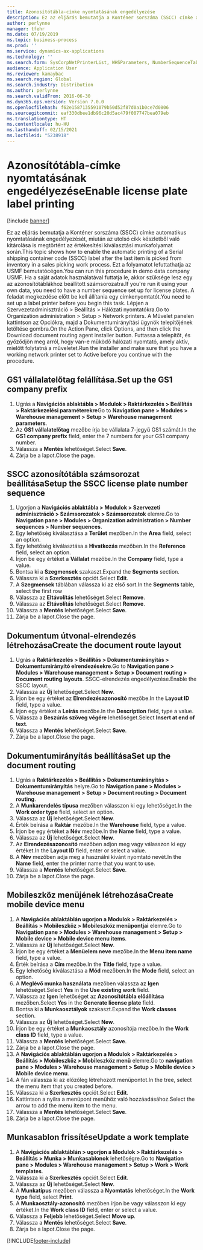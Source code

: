 ```yaml
---
title: Azonosítótábla-címke nyomtatásának engedélyezése
description: Ez az eljárás bemutatja a Konténer sorszáma (SSCC) címke automatikus nyomtatásának engedélyezését, miután az utolsó cikk készletből való kitárolása is megtörtént az értékesítési kiválasztási munkafolyamat során.
author: perlynne
manager: tfehr
ms.date: 07/19/2019
ms.topic: business-process
ms.prod: ''
ms.service: dynamics-ax-applications
ms.technology: ''
ms.search.form: SysCorpNetPrinterList, WHSParameters, NumberSequenceTableListPage, NumberSequenceDetails, WHSDocumentRoutingLayout, WHSDocumentRouting, WHSRFMenuItem, WHSRFMenu, WHSWorkTemplateTable, WHSLicensePlateLabelBuildConfig, WHSLicensePlateLabel
audience: Application User
ms.reviewer: kamaybac
ms.search.region: Global
ms.search.industry: Distribution
ms.author: perlynne
ms.search.validFrom: 2016-06-30
ms.dyn365.ops.version: Version 7.0.0
ms.openlocfilehash: f62e1587135591079b50d52f87d0a1b0ce7d0806
ms.sourcegitcommit: eaf330dbee1db96c20d5ac479f007747bea079eb
ms.translationtype: HT
ms.contentlocale: hu-HU
ms.lasthandoff: 02/15/2021
ms.locfileid: "5238918"
---
```

# <a name="enable-license-plate-label-printing"></a><span data-ttu-id="fa902-103">Azonosítótábla-címke nyomtatásának engedélyezése</span><span class="sxs-lookup"><span data-stu-id="fa902-103">Enable license plate label printing</span></span>

[!include [banner](../../includes/banner.md)]

<span data-ttu-id="fa902-104">Ez az eljárás bemutatja a Konténer sorszáma (SSCC) címke automatikus nyomtatásának engedélyezését, miután az utolsó cikk készletből való kitárolása is megtörtént az értékesítési kiválasztási munkafolyamat során.</span><span class="sxs-lookup"><span data-stu-id="fa902-104">This topic shows how to enable the automatic printing of a Serial shipping container code (SSCC) label after the last item is picked from inventory in a sales picking work process.</span></span> <span data-ttu-id="fa902-105">Ezt a folyamatot lefuttathatja az USMF bemutatócégen.</span><span class="sxs-lookup"><span data-stu-id="fa902-105">You can run this procedure in demo data company USMF.</span></span> <span data-ttu-id="fa902-106">Ha a saját adatok használatával futtatja le, akkor szüksége lesz egy az azonosítótáblákhoz beállított számsorozatra.</span><span class="sxs-lookup"><span data-stu-id="fa902-106">If you're run it using your own data, you need to have a number sequence set up for license plates.</span></span> <span data-ttu-id="fa902-107">A feladat megkezdése előtt be kell állítania egy címkenyomtatót.</span><span class="sxs-lookup"><span data-stu-id="fa902-107">You need to set up a label printer before you begin this task.</span></span> <span data-ttu-id="fa902-108">Lépjen a Szervezetadminisztráció > Beállítás > Hálózati nyomtatókra.</span><span class="sxs-lookup"><span data-stu-id="fa902-108">Go to Organization administration > Setup > Network printers.</span></span> <span data-ttu-id="fa902-109">A Művelet panelen kattintson az Opciókra, majd a Dokumentumirányítási ügynök telepítőjének letöltése gombra.</span><span class="sxs-lookup"><span data-stu-id="fa902-109">On the Action Pane, click Options, and then click the Download document routing agent installer button.</span></span> <span data-ttu-id="fa902-110">Futtassa a telepítőt, és győződjön meg arról, hogy van-e működő hálózati nyomtató, amely aktív, mielőtt folytatná a műveletet.</span><span class="sxs-lookup"><span data-stu-id="fa902-110">Run the installer and make sure that you have a working network printer set to Active before you continue with the procedure.</span></span>


## <a name="set-up-the-gs1-company-prefix"></a><span data-ttu-id="fa902-111">GS1 vállalatelőtag felállítása.</span><span class="sxs-lookup"><span data-stu-id="fa902-111">Set up the GS1 company prefix</span></span>
1. <span data-ttu-id="fa902-112">Ugrás a **Navigációs ablaktábla > Modulok > Raktárkezelés > Beállítás > Raktárkezelési paraméterekre**</span><span class="sxs-lookup"><span data-stu-id="fa902-112">Go to **Navigation pane > Modules > Warehouse management > Setup > Warehouse management parameters**.</span></span>
2. <span data-ttu-id="fa902-113">Az **GS1 vállalatelőtag** mezőbe írja be vállalata 7-jegyű GS1 számát.</span><span class="sxs-lookup"><span data-stu-id="fa902-113">In the **GS1 company prefix** field, enter the 7 numbers for your GS1 company number.</span></span>
3. <span data-ttu-id="fa902-114">Válassza a **Mentés** lehetőséget.</span><span class="sxs-lookup"><span data-stu-id="fa902-114">Select **Save**.</span></span>
4. <span data-ttu-id="fa902-115">Zárja be a lapot.</span><span class="sxs-lookup"><span data-stu-id="fa902-115">Close the page.</span></span>

## <a name="setup-the-sscc-license-plate-number-sequence"></a><span data-ttu-id="fa902-116">SSCC azonosítótábla számsorozat beállítása</span><span class="sxs-lookup"><span data-stu-id="fa902-116">Setup the SSCC license plate number sequence</span></span>
1. <span data-ttu-id="fa902-117">Ugorjon a **Navigációs ablaktábla > Modulok > Szervezeti adminisztráció > Számsorozatok > Számsorozatok** elemre.</span><span class="sxs-lookup"><span data-stu-id="fa902-117">Go to **Navigation pane > Modules > Organization administration > Number sequences > Number sequences**.</span></span>
2. <span data-ttu-id="fa902-118">Egy lehetőség kiválasztása a **Terület** mezőben.</span><span class="sxs-lookup"><span data-stu-id="fa902-118">In the **Area** field, select an option.</span></span>
3. <span data-ttu-id="fa902-119">Egy lehetőség kiválasztása a **Hivatkozás** mezőben.</span><span class="sxs-lookup"><span data-stu-id="fa902-119">In the **Reference** field, select an option.</span></span>
4. <span data-ttu-id="fa902-120">Írjon be egy értéket a **Vállalat** mezőbe.</span><span class="sxs-lookup"><span data-stu-id="fa902-120">In the **Company** field, type a value.</span></span>
5. <span data-ttu-id="fa902-121">Bontsa ki a **Szegmensek** szakaszt.</span><span class="sxs-lookup"><span data-stu-id="fa902-121">Expand the **Segments** section.</span></span>
6. <span data-ttu-id="fa902-122">Válassza ki a **Szerkesztés** opciót.</span><span class="sxs-lookup"><span data-stu-id="fa902-122">Select **Edit**.</span></span>
7. <span data-ttu-id="fa902-123">A **Szegmensek** táblában válassza ki az első sort.</span><span class="sxs-lookup"><span data-stu-id="fa902-123">In the **Segments** table, select the first row</span></span>
8. <span data-ttu-id="fa902-124">Válassza az **Eltávolítás** lehetőséget.</span><span class="sxs-lookup"><span data-stu-id="fa902-124">Select **Remove**.</span></span>
9. <span data-ttu-id="fa902-125">Válassza az **Eltávolítás** lehetőséget.</span><span class="sxs-lookup"><span data-stu-id="fa902-125">Select **Remove**.</span></span>
10. <span data-ttu-id="fa902-126">Válassza a **Mentés** lehetőséget.</span><span class="sxs-lookup"><span data-stu-id="fa902-126">Select **Save**.</span></span>
11. <span data-ttu-id="fa902-127">Zárja be a lapot.</span><span class="sxs-lookup"><span data-stu-id="fa902-127">Close the page.</span></span>

## <a name="create-the-document-route-layout"></a><span data-ttu-id="fa902-128">Dokumentum útvonal-elrendezés létrehozása</span><span class="sxs-lookup"><span data-stu-id="fa902-128">Create the document route layout</span></span>
1. <span data-ttu-id="fa902-129">Ugrás a **Raktárkezelés > Beállítás > Dokumentumirányítás > Dokumentumirányító elrendezésekre**.</span><span class="sxs-lookup"><span data-stu-id="fa902-129">Go to **Navigation pane > Modules > Warehouse management > Setup > Document routing > Document routing layouts**.</span></span> <span data-ttu-id="fa902-130">SSCC-elrendezés engedélyezése.</span><span class="sxs-lookup"><span data-stu-id="fa902-130">Enable the SSCC layout.</span></span>  
2. <span data-ttu-id="fa902-131">Válassza az **Új** lehetőséget.</span><span class="sxs-lookup"><span data-stu-id="fa902-131">Select **New**.</span></span>
3. <span data-ttu-id="fa902-132">Írjon be egy értéket az **Elrendezésazonosító** mezőbe.</span><span class="sxs-lookup"><span data-stu-id="fa902-132">In the **Layout ID** field, type a value.</span></span>
4. <span data-ttu-id="fa902-133">Írjon egy értéket a **Leírás** mezőbe.</span><span class="sxs-lookup"><span data-stu-id="fa902-133">In the **Description** field, type a value.</span></span>
5. <span data-ttu-id="fa902-134">Válassza a **Beszúrás szöveg végére** lehetőséget.</span><span class="sxs-lookup"><span data-stu-id="fa902-134">Select **Insert at end of text**.</span></span>
6. <span data-ttu-id="fa902-135">Válassza a **Mentés** lehetőséget.</span><span class="sxs-lookup"><span data-stu-id="fa902-135">Select **Save**.</span></span>
7. <span data-ttu-id="fa902-136">Zárja be a lapot.</span><span class="sxs-lookup"><span data-stu-id="fa902-136">Close the page.</span></span>

## <a name="set-up-the-document-routing"></a><span data-ttu-id="fa902-137">Dokumentumirányítás beállítása</span><span class="sxs-lookup"><span data-stu-id="fa902-137">Set up the document routing</span></span>
1. <span data-ttu-id="fa902-138">Ugrás a **Raktárkezelés > Beállítás > Dokumentumirányítás > Dokumentumirányítás** helyre.</span><span class="sxs-lookup"><span data-stu-id="fa902-138">Go to **Navigation pane > Modules > Warehouse management > Setup > Document routing > Document routing**.</span></span>
2. <span data-ttu-id="fa902-139">A **Munkarendelés típusa** mezőben válasszon ki egy lehetőséget.</span><span class="sxs-lookup"><span data-stu-id="fa902-139">In the **Work order type** field, select an option.</span></span>
3. <span data-ttu-id="fa902-140">Válassza az **Új** lehetőséget.</span><span class="sxs-lookup"><span data-stu-id="fa902-140">Select **New**.</span></span>
4. <span data-ttu-id="fa902-141">Érték beírása a **Raktár** mezőbe.</span><span class="sxs-lookup"><span data-stu-id="fa902-141">In the **Warehouse** field, type a value.</span></span>
5. <span data-ttu-id="fa902-142">Írjon be egy értéket a **Név** mezőbe.</span><span class="sxs-lookup"><span data-stu-id="fa902-142">In the **Name** field, type a value.</span></span>
6. <span data-ttu-id="fa902-143">Válassza az **Új** lehetőséget.</span><span class="sxs-lookup"><span data-stu-id="fa902-143">Select **New**.</span></span>
7. <span data-ttu-id="fa902-144">Az **Elrendezésazonosító** mezőben adjon meg vagy válasszon ki egy értéket.</span><span class="sxs-lookup"><span data-stu-id="fa902-144">In the **Layout ID** field, enter or select a value.</span></span>
8. <span data-ttu-id="fa902-145">A **Név** mezőben adja meg a használni kívánt nyomtató nevét.</span><span class="sxs-lookup"><span data-stu-id="fa902-145">In the **Name** field, enter the printer name that you want to use.</span></span>
9. <span data-ttu-id="fa902-146">Válassza a **Mentés** lehetőséget.</span><span class="sxs-lookup"><span data-stu-id="fa902-146">Select **Save**.</span></span>
10. <span data-ttu-id="fa902-147">Zárja be a lapot.</span><span class="sxs-lookup"><span data-stu-id="fa902-147">Close the page.</span></span>

## <a name="create-mobile-device-menu"></a><span data-ttu-id="fa902-148">Mobileszköz menüjének létrehozása</span><span class="sxs-lookup"><span data-stu-id="fa902-148">Create mobile device menu</span></span>
1. <span data-ttu-id="fa902-149">A **Navigációs ablaktáblán ugorjon a Modulok > Raktárkezelés > Beállítás > Mobileszköz > Mobileszköz menüpontjai** elemre.</span><span class="sxs-lookup"><span data-stu-id="fa902-149">Go to **Navigation pane > Modules > Warehouse management > Setup > Mobile device > Mobile device menu items**.</span></span>
2. <span data-ttu-id="fa902-150">Válassza az **Új** lehetőséget.</span><span class="sxs-lookup"><span data-stu-id="fa902-150">Select **New**.</span></span>
3. <span data-ttu-id="fa902-151">Írjon be egy értéket a **Menüelem neve** mezőbe.</span><span class="sxs-lookup"><span data-stu-id="fa902-151">In the **Menu item name** field, type a value.</span></span>
4. <span data-ttu-id="fa902-152">Érték beírása a **Cím** mezőbe.</span><span class="sxs-lookup"><span data-stu-id="fa902-152">In the **Title** field, type a value.</span></span>
5. <span data-ttu-id="fa902-153">Egy lehetőség kiválasztása a **Mód** mezőben.</span><span class="sxs-lookup"><span data-stu-id="fa902-153">In the **Mode** field, select an option.</span></span>
6. <span data-ttu-id="fa902-154">A **Meglévő munka használata** mezőben válassza az **Igen** lehetőséget.</span><span class="sxs-lookup"><span data-stu-id="fa902-154">Select **Yes** in the **Use existing work** field.</span></span>
7. <span data-ttu-id="fa902-155">Válassza az **Igen** lehetőséget az **Azonosítótábla előállítása** mezőben.</span><span class="sxs-lookup"><span data-stu-id="fa902-155">Select **Yes** in the **Generate license plate** field.</span></span>
8. <span data-ttu-id="fa902-156">Bontsa ki a **Munkaosztályok** szakaszt.</span><span class="sxs-lookup"><span data-stu-id="fa902-156">Expand the **Work classes** section.</span></span>
9. <span data-ttu-id="fa902-157">Válassza az **Új** lehetőséget.</span><span class="sxs-lookup"><span data-stu-id="fa902-157">Select **New**.</span></span>
10. <span data-ttu-id="fa902-158">Írjon be egy értéket a **Munkaosztály** azonosítója mezőbe.</span><span class="sxs-lookup"><span data-stu-id="fa902-158">In the **Work class ID** field, type a value.</span></span>
11. <span data-ttu-id="fa902-159">Válassza a **Mentés** lehetőséget.</span><span class="sxs-lookup"><span data-stu-id="fa902-159">Select **Save**.</span></span>
12. <span data-ttu-id="fa902-160">Zárja be a lapot.</span><span class="sxs-lookup"><span data-stu-id="fa902-160">Close the page.</span></span>
13. <span data-ttu-id="fa902-161">A **Navigációs ablaktáblán ugorjon a Modulok > Raktárkezelés > Beállítás > Mobileszköz > Mobileszköz menü** elemre.</span><span class="sxs-lookup"><span data-stu-id="fa902-161">Go to **navigation pane > Modules > Warehouse management > Setup > Mobile device > Mobile device menu**.</span></span>
14. <span data-ttu-id="fa902-162">A fán válassza ki az előzőleg létrehozott menüpontot.</span><span class="sxs-lookup"><span data-stu-id="fa902-162">In the tree, select the menu item that you created before.</span></span>
15. <span data-ttu-id="fa902-163">Válassza ki a **Szerkesztés** opciót.</span><span class="sxs-lookup"><span data-stu-id="fa902-163">Select **Edit**.</span></span>
16. <span data-ttu-id="fa902-164">Kattintson a nyílra a menüpont menühöz való hozzáadásához.</span><span class="sxs-lookup"><span data-stu-id="fa902-164">Select the arrow to add the menu item to the menu.</span></span>
17. <span data-ttu-id="fa902-165">Válassza a **Mentés** lehetőséget.</span><span class="sxs-lookup"><span data-stu-id="fa902-165">Select **Save**.</span></span>
18. <span data-ttu-id="fa902-166">Zárja be a lapot.</span><span class="sxs-lookup"><span data-stu-id="fa902-166">Close the page.</span></span>

## <a name="update-a-work-template"></a><span data-ttu-id="fa902-167">Munkasablon frissítése</span><span class="sxs-lookup"><span data-stu-id="fa902-167">Update a work template</span></span>
1. <span data-ttu-id="fa902-168">A **Navigációs ablaktáblán > ugorjon a Modulok > Raktárkezelés > Beállítás > Munka > Munkasablonok** lehetőségre.</span><span class="sxs-lookup"><span data-stu-id="fa902-168">Go to **Navigation pane > Modules > Warehouse management > Setup > Work > Work templates**.</span></span>
2. <span data-ttu-id="fa902-169">Válassza ki a **Szerkesztés** opciót.</span><span class="sxs-lookup"><span data-stu-id="fa902-169">Select **Edit**.</span></span>
3. <span data-ttu-id="fa902-170">Válassza az **Új** lehetőséget.</span><span class="sxs-lookup"><span data-stu-id="fa902-170">Select **New**.</span></span>
4. <span data-ttu-id="fa902-171">A **Munkatípus** mezőben válassza a **Nyomtatás** lehetőséget.</span><span class="sxs-lookup"><span data-stu-id="fa902-171">In the **Work type** field, select **Print**.</span></span>
5. <span data-ttu-id="fa902-172">A **Munkaosztály-azonosító** mezőben írjon be vagy válasszon ki egy értéket.</span><span class="sxs-lookup"><span data-stu-id="fa902-172">In the **Work class ID** field, enter or select a value.</span></span>
6. <span data-ttu-id="fa902-173">Válassza a **Feljebb** lehetőséget.</span><span class="sxs-lookup"><span data-stu-id="fa902-173">Select **Move up**.</span></span>
7. <span data-ttu-id="fa902-174">Válassza a **Mentés** lehetőséget.</span><span class="sxs-lookup"><span data-stu-id="fa902-174">Select **Save**.</span></span>
8. <span data-ttu-id="fa902-175">Zárja be a lapot.</span><span class="sxs-lookup"><span data-stu-id="fa902-175">Close the page.</span></span>



[!INCLUDE[footer-include](../../../includes/footer-banner.md)]